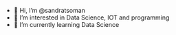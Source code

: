 - 👋 Hi, I’m @sandratsoman
- 👀 I’m interested in Data Science, IOT and programming
- 🌱 I’m currently learning Data Science


<!---
sandratsoman/sandratsoman is a ✨ special ✨ repository because its `README.md` (this file) appears on your GitHub profile.
You can click the Preview link to take a look at your changes.
--->
